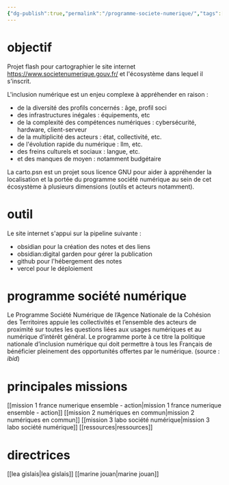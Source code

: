 ```yaml
---
{"dg-publish":true,"permalink":"/programme-societe-numerique/","tags":["gardenEntry"]}
---
```


# objectif 

Projet flash pour cartographier le site internet https://www.societenumerique.gouv.fr/ et l'écosystème dans lequel il s'inscrit. 

L'inclusion numérique est un enjeu complexe à appréhender en raison : 
- de la diversité des profils concernés : âge, profil soci
- des infrastructures inégales : équipements, etc
- de la complexité des compétences numériques : cybersécurité, hardware, client-serveur
- de la multiplicité des acteurs : état, collectivité, etc.
- de l'évolution rapide du numérique : llm, etc.
- des freins culturels et sociaux : langue, etc. 
- et des manques de moyen : notamment budgétaire 

La carto.psn est un projet sous licence GNU pour aider à appréhender la localisation et la portée du programme société numérique au sein de cet écosystème à plusieurs dimensions (outils et acteurs notamment).
# outil 

Le site internet s'appui sur la pipeline suivante : 
* obsidian pour la création des notes et des liens 
* obsidian:digital garden pour gérer la publication 
* github pour l'hébergement des notes 
* vercel pour le déploiement 

# programme société numérique 

Le Programme Société Numérique de l’Agence Nationale de la Cohésion des Territoires appuie les collectivités et l’ensemble des acteurs de proximité sur toutes les questions liées aux usages numériques et au numérique d’intérêt général. Le programme porte à ce titre la politique nationale d’inclusion numérique qui doit permettre à tous les Français de bénéficier pleinement des opportunités offertes par le numérique. (source : *ibid*)
# principales missions 

[[mission 1 france numerique ensemble - action\|mission 1 france numerique ensemble - action]]
[[mission 2 numériques en commun\|mission 2 numériques en commun]]
[[mission 3 labo société numérique\|mission 3 labo société numérique]]
[[ressources\|ressources]]

# directrices 

[[lea gislais\|lea gislais]]
[[marine jouan\|marine jouan]]


